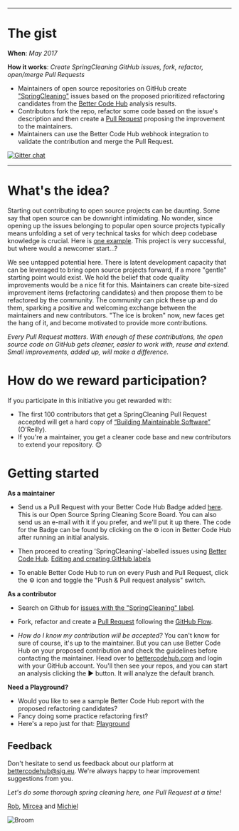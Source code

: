 
___
# The gist
**When**: _May 2017_

**How it works**: _Create SpringCleaning GitHub issues, fork, refactor, open/merge Pull Requests_

* Maintainers of open source repositories on GitHub create ["SpringCleaning"](https://github.com/search?q=label%3ASpringCleaning&type=Issues&utf8=%E2%9C%93) issues based on the proposed prioritized refactoring candidates from the [Better Code Hub](https://bettercodehub.com) analysis results. 
* Contributors fork the repo, refactor some code based on the issue's description and then create a [Pull Request](https://help.github.com/articles/creating-a-pull-request-from-a-fork/) proposing the improvement to the maintainers.
* Maintainers can use the Better Code Hub webhook integration to validate the contribution and merge the Pull Request.

[![Gitter chat](https://badges.gitter.im/gitterHQ/gitter.png)](https://gitter.im/OpenSourceSpringCleaning/Lobby)

___

# What's the idea?

Starting out contributing to open source projects can be daunting. Some say that open source can be downright intimidating. No wonder, since opening up the issues belonging to popular open source projects typically means unfolding a set of very technical tasks for which deep codebase knowledge is crucial. Here is [one example](https://github.com/ReactiveX/RxJava/issues). This project is very successful, but where would a newcomer start...? 

We see untapped potential here. There is latent development capacity that can be leveraged to bring open source projects forward, if a more "gentle" starting point would exist. We hold the belief that code quality improvements would be a nice fit for this. Maintainers can create bite-sized improvement items (refactoring candidates) and then propose them to be refactored by the community. The community can pick these up and do them, sparking a positive and welcoming exchange between the maintainers and new contributors. "The ice is broken" now, new faces get the hang of it, and become motivated to provide more contributions. 

_Every Pull Request matters. With enough of these contributions, the open source code on GitHub gets cleaner, easier to work with, reuse and extend. Small improvements, added up, will make a difference._

# How do we reward participation?  

If you participate in this initiative you get rewarded with: 

* The first 100 contributors that get a SpringCleaning Pull Request accepted will get a hard copy of [“Building Maintainable Software”](http://shop.oreilly.com/product/0636920049159.do) (O'Reilly).
* If you're a maintainer, you get a cleaner code base and new contributors to extend your repository. 😊 

# Getting started 

**As a maintainer**

* Send us a Pull Request with your Better Code Hub Badge added [here](https://github.com/OpenSourceSpringCleaning/OpenSourceSpringCleaning.github.io/blob/master/SpringCleaningScoreBoard.md). This is our Open Source Spring Cleaning Score Board. You can also send us an e-mail with it if you prefer, and we'll put it up there. The code for the Badge can be found by clicking on the  ⚙ icon in Better Code Hub after running an initial analysis.

* Then proceed to creating 'SpringCleaning'-labelled issues using [Better Code Hub](https://bettercodehub.com). [Editing and creating GitHub labels](https://help.github.com/articles/creating-and-editing-labels-for-issues-and-pull-requests/)

* To enable Better Code Hub to run on every Push and Pull Request, click the ⚙ icon and toggle the "Push & Pull request analysis" switch.

**As a contributor**

* Search on Github for [issues with the "SpringCleaning" label](https://github.com/issues?utf8=✓&q=is%3Aopen+label%3Aspringcleaning). 

* Fork, refactor and create a [Pull Request](https://help.github.com/articles/creating-a-pull-request-from-a-fork/) following the [GitHub Flow](https://guides.github.com/introduction/flow/).

* _How do I know my contribution will be accepted?_ You can't know for sure of course, it's up to the maintainer. But you can use Better Code Hub on your proposed contribution and check the guidelines before contacting the maintainer. Head over to [bettercodehub.com](https://bettercodehub.com) and login with your GitHub account. You'll then see your repos, and you can start an analysis clicking the ▶️ button. It will analyze the default branch. 

**Need a Playground?**
* Would you like to see a sample Better Code Hub report with the proposed refactoring candidates?
* Fancy doing some practice refactoring first? 
* Here's a repo just for that: [Playground](https://github.com/OpenSourceSpringCleaning/Playground) 


## Feedback 

Don't hesitate to send us feedback about our platform at bettercodehub@sig.eu. We're always happy to hear improvement suggestions from you.  

*Let's do some thorough spring cleaning here, one Pull Request at a time!*

[Rob](https://github.com/robvanderleek), [Mircea](https://github.com/mcadariu) and [Michiel](https://github.com/michielcuijpers)

![Broom](https://raw.githubusercontent.com/OpenSourceSpringCleaning/OpenSourceSpringCleaning.github.io/master/27282130.png "Broom")
